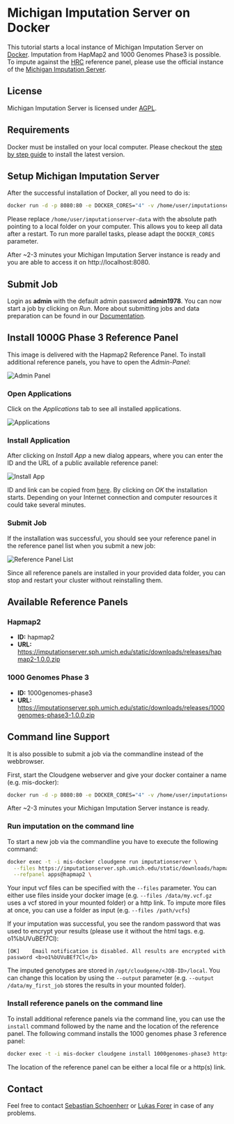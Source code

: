 # Michigan Imputation Server on Docker

This tutorial starts a local instance of Michigan Imputation Server on [Docker](https://www.docker.com/). Imputation from HapMap2 and 1000 Genomes Phase3 is possible. To impute against the [HRC](http://www.haplotype-reference-consortium.org) reference panel, please use the official instance of the [Michigan Imputation Server](https://imputationserver.sph.umich.edu).


## License

Michigan Imputation Server is licensed under [AGPL](https://www.gnu.org/licenses/agpl-3.0.html).


## Requirements

Docker must be installed on your local computer. Please checkout the [step by step guide](https://docs.docker.com/engine/installation/linux/ubuntu/) to install the latest version.


## Setup Michigan Imputation Server

After the successful installation of Docker, all you need to do is:

````sh
docker run -d -p 8080:80 -e DOCKER_CORES="4" -v /home/user/imputationserver-data/:/data/ genepi/imputationserver:v1.1.16
````
Please replace `/home/user/imputationserver-data` with the absolute path pointing to a local folder on your computer. This allows you to keep all data after a restart. To run more parallel tasks, please adapt the `DOCKER_CORES` parameter.

After ~2-3 minutes your Michigan Imputation Server instance is ready and you are able to access it on http://localhost:8080.

## Submit Job

Login as **admin** with the default admin password **admin1978**. You can now start a job by clicking on *Run*. More about submitting jobs and data preparation can be found in our [Documentation](http://imputationserver.readthedocs.io/en/latest/getting-started/#setup-your-first-imputation-job).

## Install 1000G Phase 3 Reference Panel

This image is delivered with the Hapmap2 Reference Panel. To install additional reference panels, you have to open the *Admin-Panel*:

![Admin Panel](https://raw.githubusercontent.com/genepi/imputationserver-docker/master/images/admin-panel.png?raw=true)

### Open Applications

Click on the *Applications* tab to see all installed applications.

![Applications](https://raw.githubusercontent.com/genepi/imputationserver-docker/master/images/applications.png?raw=true)

### Install Application

After clicking on *Install App* a new dialog appears, where you can enter the ID and the URL of a public available reference panel:

![Install App](https://raw.githubusercontent.com/genepi/imputationserver-docker/master/images/install-app.png?raw=true)

ID and link can be copied from [here](#available-reference-panels). By clicking on *OK* the installation starts. Depending on your Internet connection and computer resources it could take several minutes.

### Submit Job

If the installation was successful, you should see your reference panel in the reference panel list when you submit a new job:

![Reference Panel List](https://raw.githubusercontent.com/genepi/imputationserver-docker/master/images/run.png?raw=true)

Since all reference panels are installed in your provided data folder, you can stop and restart your cluster without reinstalling them.


## Available Reference Panels

### Hapmap2

- **ID:** hapmap2
- **URL:** https://imputationserver.sph.umich.edu/static/downloads/releases/hapmap2-1.0.0.zip

### 1000 Genomes Phase 3

- **ID:** 1000genomes-phase3
- **URL:** https://imputationserver.sph.umich.edu/static/downloads/releases/1000genomes-phase3-1.0.0.zip

## Command line Support

It is also possible to submit a job via the commandline instead of the webbrowser.

First, start the Cloudgene webserver and give your docker container a name (e.g. mis-docker):

```sh
docker run -d -p 8080:80 -e DOCKER_CORES="4" -v /home/user/imputationserver-data/:/data/ --name mis-docker genepi/imputationserver:v1.1.15
```

After ~2-3 minutes your Michigan Imputation Server instance is ready.

### Run imputation on the command line

To start a new job via the commandline you have to execute the following command:

```sh
docker exec -t -i mis-docker cloudgene run imputationserver \
  --files https://imputationserver.sph.umich.edu/static/downloads/hapmap300.chr1.recode.vcf.gz \
  --refpanel apps@hapmap2 \
```

Your input vcf files can be specified with the `--files` parameter. You can either use files inside your docker image (e.g. `--files /data/my.vcf.gz` uses a vcf stored in your mounted folder) or a http link. To impute more files at once, you can use a folder as input (e.g. `--files /path/vcfs`)

If your imputation was successful, you see the random password that was used to encrypt your results (please use it without the html tags. e.g. o1%bUVuBEf7Cl):

```
[OK]    Email notification is disabled. All results are encrypted with password <b>o1%bUVuBEf7Cl</b>
```

The imputed genotypes are stored in `/opt/cloudgene/<JOB-ID>/local`. You can change this location by using the `--output` parameter (e.g. `--output /data/my_first_job` stores the results in your mounted folder).

### Install reference panels on the command line

To install additional reference panels via the command line, you can use the `install` command followed by the name and the location of the reference panel. The following command installs the 1000 genomes phase 3 reference panel:

```sh
docker exec -t -i mis-docker cloudgene install 1000genomes-phase3 https://imputationserver.sph.umich.edu/static/downloads/releases/1000genomes-phase3-1.0.0.zip
```

The location of the reference panel can be either a local file or a http(s) link.

## Contact

Feel free to contact [Sebastian Schoenherr](mailto:sebastian.schoenherr@i-med.ac.at) or [Lukas Forer](mailto:lukas.forer@i-med.ac.at) in case of any problems.
